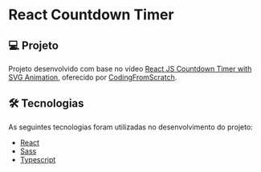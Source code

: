 # React Countdown Timer

## 💻 Projeto

Projeto desenvolvido com base no vídeo [React JS Countdown Timer with SVG Animation][video], oferecido por [CodingFromScratch][channel].

## 🛠 Tecnologias

As seguintes tecnologias foram utilizadas no desenvolvimento do projeto:

- [React][react]
- [Sass][sass]
- [Typescript][typescript]

[channel]: https://www.youtube.com/channel/UCS2UjgEPEybOx1toY7aKRJg
[react]: https://reactjs.org/
[sass]: https://sass-lang.com/
[typescript]: https://www.typescriptlang.org/
[video]: https://www.youtube.com/watch?v=M5kfm3gshwQ
